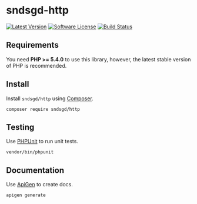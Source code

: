 # sndsgd-http

[![Latest Version](https://img.shields.io/github/release/sndsgd/sndsgd-http.svg?style=flat-square)](https://github.com/sndsgd/sndsgd-http/releases)
[![Software License](https://img.shields.io/badge/license-MIT-brightgreen.svg?style=flat-square)](https://github.com/sndsgd/sndsgd-http/LICENSE)
[![Build Status](https://img.shields.io/travis/sndsgd/sndsgd-http/master.svg?style=flat-square)](https://travis-ci.org/sndsgd/sndsgd-http)


## Requirements

You need **PHP >= 5.4.0** to use this library, however, the latest stable version of PHP is recommended.


## Install

Install `sndsgd/http` using [Composer](https://getcomposer.org/).

```
composer require sndsgd/http
```

## Testing

Use [PHPUnit](https://phpunit.de/) to run unit tests.

```
vendor/bin/phpunit
```


## Documentation

Use [ApiGen](http://apigen.org/) to create docs.

```
apigen generate
```

